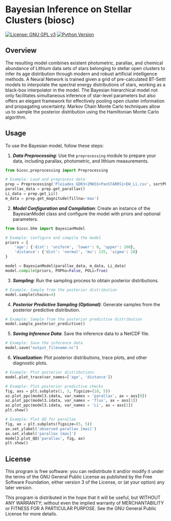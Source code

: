 # Bayesian Inference on Stellar Clusters (biosc)
[![License: GNU GPL v3](https://img.shields.io/badge/License-GPLv3-blue.svg)](https://www.gnu.org/licenses/gpl-3.0)
[![Python Version](https://img.shields.io/badge/python-%3E%3D3.9-blue.svg)](https://www.python.org/downloads/release)

## Overview
The resulting model combines existent photometric, parallax, and chemical abundance of Lithium data sets of stars belonging to stellar open clusters to infer its age distribution through modern and robust artificial intelligence methods. A Neural Network is trained given a grid of pre-calculated BT-Settl models to interpolate the spectral energy distributions of stars, working as a black-box interpolator in the model. The Bayesian hierarchical model not only facilitates simultaneous inference of star-level parameters but also offers an elegant framework for effectively pooling open cluster information and propagating uncertainty. Markov Chain Monte Carlo techniques allow us to sample the posterior distribution using the Hamiltonian Monte Carlo algorithm.

## Usage
To use the Bayesian model, follow these steps:
1. ***Data Preprocessing***: Use the ``preprocessing`` module to prepare your data, including parallax, photometric, and lithium measurements.
```python
from biosc.preprocessing import Preprocessing

# Example: Load and preprocess data
prep = Preprocessing('Pleiades_GDR3+2MASS+PanSTARRS1+EW_Li.csv', sortPho=False)
parallax_data = prep.get_parallax()
Li_data = prep.get_Li()
m_data = prep.get_magnitude(fillna='max')
```
2. ***Model Configuration and Compilation***: Create an instance of the BayesianModel class and configure the model with priors and optional parameters.
```python
from biosc.bhm import BayesianModel

# Example: Configure and compile the model
priors = {
    'age': {'dist': 'uniform', 'lower': 0, 'upper': 200},
    'distance': {'dist': 'normal', 'mu': 135, 'sigma': 20}
}

model = BayesianModel(parallax_data, m_data, Li_data)
model.compile(priors, POPho=False, POLi=True)
```
3. ***Sampling***: Run the sampling process to obtain posterior distributions.
```python
# Example: Sample from the posterior distribution
model.sample(chains=4)
```
4. ***Posterior Predictive Sampling (Optional)***: Generate samples from the posterior predictive distribution.
```python
# Example: Sample from the posterior predictive distribution
model.sample_posterior_predictive()
```
5. ***Saving Inference Data***: Save the inference data to a NetCDF file.
```python
# Example: Save the inference data
model.save("output_filename.nc")
```
6. ***Visualization***: Plot posterior distributions, trace plots, and other diagnostic plots.
```python
# Example: Plot posterior distributions
model.plot_trace(var_names=['age', 'distance'])

# Example: Plot posterior predictive checks
fig, axs = plt.subplots(1, 3, figsize=(10, 5))
az.plot_ppc(model3.idata, var_names = 'parallax', ax = axs[0])
az.plot_ppc(model3.idata, var_names = 'flux', ax = axs[1])
az.plot_ppc(model3.idata, var_names = 'Li', ax = axs[2])
plt.show()

# Example: Plot QQ for parallax
fig, ax = plt.subplots(figsize=(5, 5))
ax.set_ylabel('observed parallax [mas]')
ax.set_xlabel('parallax [mas]')
model3.plot_QQ('parallax', fig, ax)
plt.show()
```

## License
This program is free software: you can redistribute it and/or modify it under the terms of the GNU General Public License as published by the Free Software Foundation, either version 3 of the License, or
(at your option) any later version.

This program is distributed in the hope that it will be useful, but WITHOUT ANY WARRANTY; without even the implied warranty of MERCHANTABILITY or FITNESS FOR A PARTICULAR PURPOSE.  See the GNU General Public License for more details.


